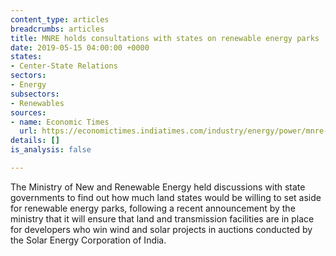 ```yaml
---
content_type: articles
breadcrumbs: articles
title: MNRE holds consultations with states on renewable energy parks
date: 2019-05-15 04:00:00 +0000
states:
- Center-State Relations
sectors:
- Energy
subsectors:
- Renewables
sources:
- name: Economic Times
  url: https://economictimes.indiatimes.com/industry/energy/power/mnre-wants-states-to-identify-land-for-green-power-projects/articleshow/69298518.cms
details: []
is_analysis: false

---
```

The Ministry of New and Renewable Energy held discussions with state governments to find out how much land states would be willing to set aside for renewable energy parks, following a recent announcement by the ministry that it will ensure that land and transmission facilities are in place for developers who win wind and solar projects in auctions conducted by the Solar Energy Corporation of India.